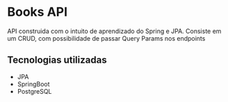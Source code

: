 # Books API

API construida com o intuito de aprendizado do Spring e JPA. Consiste em um CRUD, com possibilidade de passar Query Params nos endpoints 

## Tecnologias utilizadas
- JPA
- SpringBoot
- PostgreSQL
  
